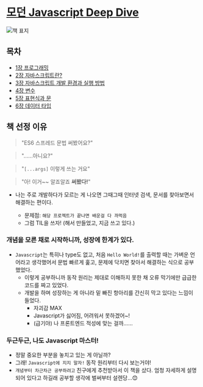 # [모던 Javascript Deep Dive](https://book.naver.com/bookdb/book_detail.nhn?bid=16710547)

![책 표지](https://bookthumb-phinf.pstatic.net/cover/167/105/16710547.jpg?udate=20211209)

## 목차

- [1장 프로그래밍](1장-프로그래밍.md)
- [2장 자바스크립트란?](2장-자바스크립트란.md)
- [3장 자바스크립트 개발 환경과 실행 방법](3장-자바스크립트-개발-환경과-실행-방법.md)
- [4장 변수](4장-변수.md)
- [5장 표현식과 문](5장-표현식과-문.md)
- [6장 데이터 타입](6장-데이터-타입.md)

## 책 선정 이유

> "ES6 스프레드 문법 써봤어요?"

> "……아니요?"

> "`[...args]` 이렇게 쓰는 거요"

> "아! 이거~~ 알죠알죠 **써봤다!**"

- 나는 주로 개발하다가 모르는 게 나오면 그때그때 인터넷 검색, 문서를 찾아보면서 해결하는 편이다.

  - 문제점: `해당 프로젝트가 끝나면 배운걸 다 까먹음`
  - 그럼 TIL을 쓰자! (해서 만들었고, 지금 쓰고 있다.)

### 개념을 모른 채로 시작하니까, 성장에 한계가 있다.

- `Javascript`는 특히나 type도 없고, 처음 `Hello World!`를 출력할 때는 가벼운 언어라고 생각했어서 문법 빠르게 훑고, 문제에 닥치면 찾아서 해결하는 식으로 공부했었다.
  - 이렇게 공부하니까 동작 원리는 제대로 이해하지 못한 채 오류 막기에만 급급한 코드를 짜고 있었다.
  - 개발을 하며 성장하는 게 아니라 밑 빠진 항아리를 간신히 막고 있다는 느낌이 들었다.
    - 자괴감 MAX
    - Javascript가 싫어짐, 어려워서 못하겠어~!
    - (급기야) 나 프론트엔드 적성에 맞는 걸까……

### 두근두근, 나도 Javascript 마스터!

- 정말 중요한 부분을 놓치고 있는 게 아닐까?
- 그래! `Javascript에 지지 말자!` 동작 원리부터 다시 보는거야!
- `개념부터 차근차근 공부하려고` 친구에게 추천받아서 이 책을 샀다. 엄청 자세하게 설명되어 있다고 하길래 공부할 생각에 벌써부터 설렌당...😊
